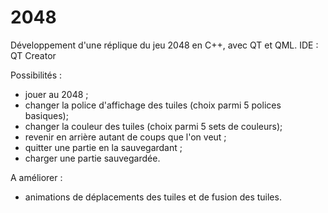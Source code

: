 # 2048

Développement d'une réplique du jeu 2048 en C++, avec QT et QML.
IDE : QT Creator

Possibilités :
- jouer au 2048 ;
- changer la police d'affichage des tuiles (choix parmi 5 polices basiques);
- changer la couleur des tuiles (choix parmi 5 sets de couleurs);
- revenir en arrière autant de coups que l'on veut ;
- quitter une partie en la sauvegardant ;
- charger une partie sauvegardée.

A améliorer : 
- animations de déplacements des tuiles et de fusion des tuiles.
